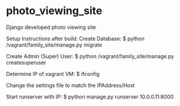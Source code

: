 # photo_viewing_site
Django developed photo viewing site


Setup Instructions after build:
Create Database:
    $ python /vagrant/family_site/manage.py migrate

Create Admin (Super) User:
    $ python /vagrant/family_site/manage.py createsuperuser

Determine IP of vagrant VM:
    $ ifconfig

Change the settings file to match the IPAddress/Host

Start runserver with IP:
    $ python manage.py runserver 10.0.0.11:8000



